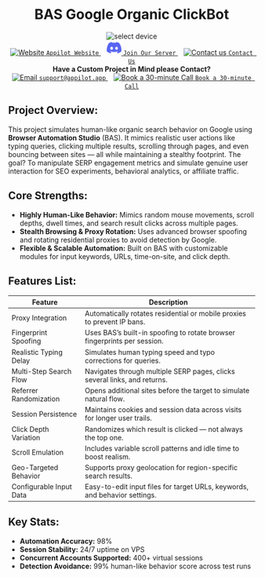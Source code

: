 <h1 align="center">BAS Google Organic ClickBot</h1>

<div align="center">
  <img
    src="https://github.com/user-attachments/assets/d200549d-7613-446f-a43b-19a4117ca360"
    alt="select device"
    width="600px"
  />
</div>


<div align="center">
  <a href="https://appilot.app/">
    <img
      alt="Website"
      width="25px"
      src="https://github.com/user-attachments/assets/8e5f3af3-b098-4c1d-980d-df9aebc680d0"
    />
    <code>Appilot Website</code>
  </a>
  &nbsp;&nbsp;
  <a href="https://discord.gg/3CZ5muJdF2">
    <img
      alt="Join Our Server"
      width="30px"
      src="https://github.com/Zeeshanahmad4/RealEstateMate-WhatsApp-Group-Management-Bot/blob/main/discord-icon-svgrepo-com.svg"
    />
    <code>Join Our Server</code>
  </a>
  &nbsp;&nbsp;
  <a href="https://t.me/devpilot1">
    <img
      alt="Contact us"
      width="30px"
      src="https://edent.github.io/SuperTinyIcons/images/svg/telegram.svg"
    />
    <code>Contact Us</code>
  </a>
</div>

<div align="center">
<strong> Have a Custom Project in Mind please Contact?</strong>

<div align="center">
  <a href="mailto:support@appilot.app">
  <img
    alt="Email"
    width="30px"
    src="https://github.com/user-attachments/assets/91c8d428-32b7-4be0-91fa-2e42c902b5b8"
  />
  <code>support@appilot.app</code>
</a>
  &nbsp;&nbsp;
  <a href="https://cal.com/app-pilot-m8i8oo/30min">
  <img
    alt="Book a 30-minute Call"
    width="30px"
    src="https://github.com/user-attachments/assets/cd3e5c7b-3e4e-4bb3-b242-bcc20ee78f13"
  />
  <code>Book a 30-minute Call</code>
</a>
<span>

<div align="left">

## Project Overview:
This project simulates human-like organic search behavior on Google using **Browser Automation Studio** (BAS). It mimics realistic user actions like typing queries, clicking multiple results, scrolling through pages, and even bouncing between sites — all while maintaining a stealthy footprint. The goal? To manipulate SERP engagement metrics and simulate genuine user interaction for SEO experiments, behavioral analytics, or affiliate traffic.


## Core Strengths:
- **Highly Human-Like Behavior:** Mimics random mouse movements, scroll depths, dwell times, and search result clicks across multiple pages.
- **Stealth Browsing & Proxy Rotation:** Uses advanced browser spoofing and rotating residential proxies to avoid detection by Google.
- **Flexible & Scalable Automation:** Built on BAS with customizable modules for input keywords, URLs, time-on-site, and click depth.

## Features List:
| Feature                 | Description                                                                |
| ----------------------- | -------------------------------------------------------------------------- |
| Proxy Integration       | Automatically rotates residential or mobile proxies to prevent IP bans.    |
| Fingerprint Spoofing    | Uses BAS’s built-in spoofing to rotate browser fingerprints per session.   |
| Realistic Typing Delay  | Simulates human typing speed and typo corrections for queries.             |
| Multi-Step Search Flow  | Navigates through multiple SERP pages, clicks several links, and returns.  |
| Referrer Randomization  | Opens additional sites before the target to simulate natural flow.         |
| Session Persistence     | Maintains cookies and session data across visits for longer user trails.   |
| Click Depth Variation   | Randomizes which result is clicked — not always the top one.               |
| Scroll Emulation        | Includes variable scroll patterns and idle time to boost realism.          |
| Geo-Targeted Behavior   | Supports proxy geolocation for region-specific search results.             |
| Configurable Input Data | Easy-to-edit input files for target URLs, keywords, and behavior settings. |


## Key Stats:
- **Automation Accuracy:** 98%
- **Session Stability:** 24/7 uptime on VPS
- **Concurrent Accounts Supported:** 400+ virtual sessions
- **Detection Avoidance:** 99% human-like behavior score across test runs
